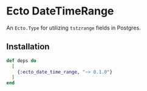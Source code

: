 # Ecto DateTimeRange

An `Ecto.Type` for utilizing `tstzrange` fields in Postgres.

## Installation

```elixir
def deps do
  [
    {:ecto_date_time_range, "~> 0.1.0"}
  ]
end
```
